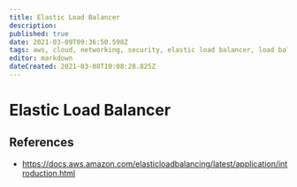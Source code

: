 ```yaml
---
title: Elastic Load Balancer
description: 
published: true
date: 2021-03-09T09:36:50.598Z
tags: aws, cloud, networking, security, elastic load balancer, load balancer
editor: markdown
dateCreated: 2021-03-08T10:08:28.825Z
---
```


# Elastic Load Balancer
## References
- https://docs.aws.amazon.com/elasticloadbalancing/latest/application/introduction.html
